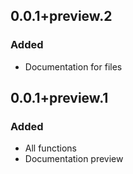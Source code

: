 ## 0.0.1+preview.2

### Added

- Documentation for files

## 0.0.1+preview.1

### Added

- All functions
- Documentation preview
